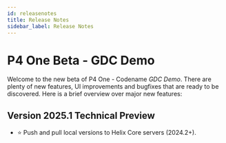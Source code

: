 ```yaml
---
id: releasenotes
title: Release Notes
sidebar_label: Release Notes
---
```


# P4 One Beta - GDC Demo

Welcome to the new beta of P4 One - Codename *GDC Demo*. There are plenty of new features, UI improvements and bugfixes that are ready to be discovered. Here is a brief overview over major new features:

## Version 2025.1 Technical Preview

- :star: Push and pull local versions to Helix Core servers (2024.2+).

